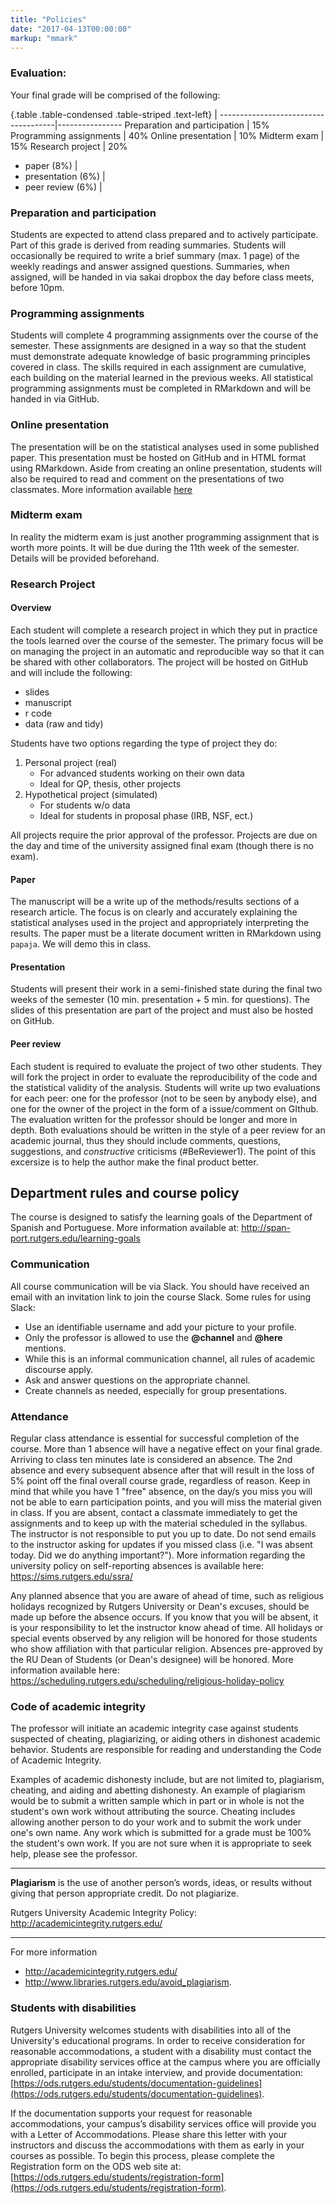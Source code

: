 ```yaml
---
title: "Policies"
date: "2017-04-13T00:00:00"
markup: "mmark"
---
```


### Evaluation:

Your final grade will be comprised of the following:

{.table .table-condensed .table-striped .text-left}
 <span></span>                       | <span></span>
-------------------------------------|----------------
Preparation and participation        | 15%
Programming assignments              | 40%
Online presentation                  | 10%
Midterm exam                         | 15%
Research project                     | 20%
 - paper (8%)                        |
 - presentation (6%)                 |
 - peer review (6%)                  |


### Preparation and participation

Students are expected to attend class prepared and to actively participate. 
Part of this grade is derived from reading summaries. Students will 
occasionally be required to write a brief summary (max. 1 page) of the weekly 
readings and answer assigned questions. Summaries, when assigned, will be 
handed in via sakai dropbox the day before class meets, before 10pm.

### Programming assignments

Students will complete 4 programming assignments over the course of the 
semester. These assignments are designed in a way so that the student must 
demonstrate adequate knowledge of basic programming principles covered in 
class. The skills required in each assignment are cumulative, each building 
on the material learned in the previous weeks. All statistical programming 
assignments must be completed in RMarkdown and will be handed in via GitHub. 

### Online presentation

The presentation will be on the statistical analyses used in some published 
paper. This presentation must be hosted on GitHub and in HTML format using 
RMarkdown. Aside from creating an online presentation, students will also be 
required to read and comment on the presentations of two classmates. More 
information available 
[here](https://ds4ling.github.io/assignments/06_online_presentation/index.html)

### Midterm exam

<!--
There will be an in-class exam during the 11th week of the semester (April 
3rd). Details will be provided beforehand. 
-->
In reality the midterm exam is just another programming assignment that is worth more points. 
It will be due during the 11th week of the semester. 
Details will be provided beforehand. 

### Research Project

#### Overview

Each student will complete a research project in which they put in practice 
the tools learned over the course of the semester. The primary focus will be 
on managing the project in an automatic and reproducible way so that it can 
be shared with other collaborators. The project will be hosted on GitHub and 
will include the following:

- slides
- manuscript
- r code
- data (raw and tidy)

Students have two options regarding the type of project they do:

1. Personal project (real)
    - For advanced students working on their own data
    - Ideal for QP, thesis, other projects
2. Hypothetical project (simulated)
    - For students w/o data
    - Ideal for students in proposal phase (IRB, NSF, ect.)

All projects require the prior approval of the professor. Projects are due on 
the day and time of the university assigned final exam (though there is 
no exam).

#### Paper

The manuscript will be a write up of the methods/results sections of a research 
article. The focus is on clearly and accurately explaining the statistical 
analyses used in the project and appropriately interpreting the results. The 
paper must be a literate document written in RMarkdown using ```papaja```. We 
will demo this in class.

#### Presentation

Students will present their work in a semi-finished state during 
the final two weeks of the semester (10 min. presentation + 5 min. for 
questions). The slides of this presentation are part of the project and must 
also be hosted on GitHub. 

#### Peer review

Each student is required to evaluate the project of two other students. They 
will fork the project in order to evaluate the reproducibility of the code 
and the statistical validity of the analysis. Students will write up two 
evaluations for each peer: one for the professor (not to be seen by anybody 
else), and one for the owner of the project in the form of a issue/comment on 
GIthub. The evaluation written for the professor should be longer and more in 
depth. Both evaluations should be written in the style of a peer review for an
academic journal, thus they should include comments, questions, suggestions, and 
*constructive* criticisms (\#BeReviewer1). The point of this excersize is to 
help the author make the final product better. 



## Department rules and course policy

The course is designed to satisfy the learning goals of the Department of 
Spanish and Portuguese. More information available at: http://span-port.rutgers.edu/learning-goals

### Communication 

All course communication will be via Slack. You should have received an email 
with an invitation link to join the course Slack. Some rules for using Slack:

- Use an identifiable username and add your picture to your profile.
- Only the professor is allowed to use the **@channel** and **@here** mentions.
- While this is an informal communication channel, all rules of academic discourse apply.
- Ask and answer questions on the appropriate channel.
- Create channels as needed, especially for group presentations.

### Attendance

Regular class attendance is essential for successful completion of the course. 
More than 1 absence will have a negative effect on your final grade. Arriving 
to class ten minutes late is considered an absence. The 2nd absence and every 
subsequent absence after that will result in the loss of 5% point off the final 
overall course grade, regardless of reason. Keep in mind that while you have 1 
"free" absence, on the day/s you miss you will not be able to earn participation 
points, and you will miss the material given in class. If you are absent, 
contact a classmate immediately to get the assignments and to keep up with the 
material scheduled in the syllabus. The instructor is not responsible to put you 
up to date. Do not send emails to the instructor asking for updates if you 
missed class (i.e. "I was absent today. Did we do anything important?"). More 
information regarding the university policy on self-reporting absences is 
available here: https://sims.rutgers.edu/ssra/

Any planned absence that you are aware of ahead of time, such as religious 
holidays recognized by Rutgers University or Dean's excuses, should be 
made up before the absence occurs. If you know that you will be absent, it is 
your responsibility to let the instructor know ahead of time. All holidays or 
special events observed by any religion will be honored for those students who 
show affiliation with that particular religion. Absences pre-approved by the RU 
Dean of Students (or Dean's designee) will be honored. More information available 
here: https://scheduling.rutgers.edu/scheduling/religious-holiday-policy

### Code of academic integrity

The professor will initiate an academic integrity case against students 
suspected of cheating, plagiarizing, or aiding others in dishonest academic 
behavior. Students are responsible for reading and understanding the Code of 
Academic Integrity.

Examples of academic dishonesty include, but are not limited to, plagiarism, 
cheating, and aiding and abetting dishonesty. An example of plagiarism would be 
to submit a written sample which in part or in whole is not the student's own 
work without attributing the source. Cheating includes allowing another person 
to do your work and to submit the work under one's own name. Any work which is 
submitted for a grade must be 100% the student's own work. If you are not sure 
when it is appropriate to seek help, please see the professor.


----

**Plagiarism** is the use of another person’s words, ideas, or 
results without giving that person appropriate credit. Do not plagiarize.

Rutgers University Academic Integrity Policy: http://academicintegrity.rutgers.edu/

----

For more information 

- http://academicintegrity.rutgers.edu/ 
- http://www.libraries.rutgers.edu/avoid_plagiarism. 


### Students with disabilities

Rutgers University welcomes students with disabilities into all of the 
University's educational programs. In order to receive consideration for 
reasonable accommodations, a student with a disability must contact the 
appropriate disability services office at the campus where you are officially 
enrolled, participate in an intake interview, and provide documentation: 
[https://ods.rutgers.edu/students/documentation-guidelines](https://ods.rutgers.edu/students/documentation-guidelines).  

If the documentation supports your request for reasonable accommodations, your 
campus’s disability services office will provide you with a Letter of 
Accommodations. Please share this letter with your instructors and discuss the 
accommodations with them as early in your courses as possible. To begin this 
process, please complete the Registration form on the ODS web site at: 
[https://ods.rutgers.edu/students/registration-form](https://ods.rutgers.edu/students/registration-form).

